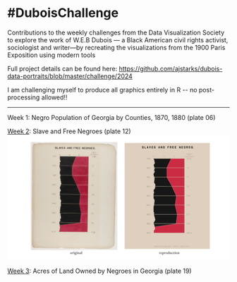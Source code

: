 # #DuboisChallenge
Contributions to the weekly challenges from the Data Visualization Society to explore the work of W.E.B Dubois — a Black American civil rights activist, sociologist and writer—by recreating the visualizations from the 1900 Paris Exposition using modern tools

Full project details can be found here: 
https://github.com/ajstarks/dubois-data-portraits/blob/master/challenge/2024 

I am challenging myself to produce all graphics entirely in R --  no post-processing allowed!! 
_______________________________________________________________________________________________________

Week 1: Negro Population of Georgia by Counties, 1870, 1880 (plate 06)

[Week 2](https://github.com/makuhs/DuboisChallenge/tree/main/Week%202): Slave and Free Negroes (plate 12)
![Model](https://github.com/makuhs/DuboisChallenge/blob/main/Week%202/week2_SBS.png) 

[Week 3](https://github.com/makuhs/DuboisChallenge/tree/main/Week%203): Acres of Land Owned by Negroes in Georgia (plate 19)
